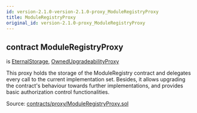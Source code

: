 ```yaml
---
id: version-2.1.0-version-2.1.0-proxy_ModuleRegistryProxy
title: ModuleRegistryProxy
original_id: version-2.1.0-proxy_ModuleRegistryProxy
---
```


<div class="contract-doc"><div class="contract"><h2 class="contract-header"><span class="contract-kind">contract</span> ModuleRegistryProxy</h2><p class="base-contracts"><span>is</span> <a href="storage_EternalStorage.html">EternalStorage</a><span>, </span><a href="proxy_OwnedUpgradeabilityProxy.html">OwnedUpgradeabilityProxy</a></p><p class="description">This proxy holds the storage of the ModuleRegistry contract and delegates every call to the current implementation set. Besides, it allows upgrading the contract&#x27;s behaviour towards further implementations, and provides basic authorization control functionalities.</p><div class="source">Source: <a href="https://github.com/PolymathNetwork/polymath-core/blob/v2.1.0/contracts/proxy/ModuleRegistryProxy.sol" target="_blank">contracts/proxy/ModuleRegistryProxy.sol</a></div></div></div>
